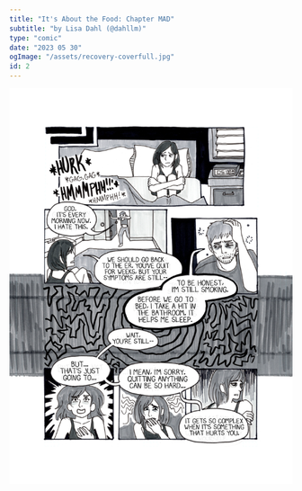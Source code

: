 ```yaml
---
title: "It's About the Food: Chapter MAD"
subtitle: "by Lisa Dahl (@dahllm)"
type: "comic"
date: "2023 05 30"
ogImage: "/assets/recovery-coverfull.jpg"
id: 2
---
```


![Panel2](../../../images/20240415-aboutthefood/about_the_food_010.jpg)
